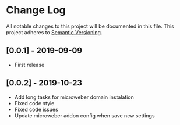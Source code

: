 # Change Log
All notable changes to this project will be documented in this file.
This project adheres to [Semantic Versioning](http://semver.org/).

## [0.0.1] - 2019-09-09
- First release


## [0.0.2] - 2019-10-23
- Add long tasks for microweber domain instalation
- Fixed code style
- Fixed code issues
- Update microweber addon config when save new settings
